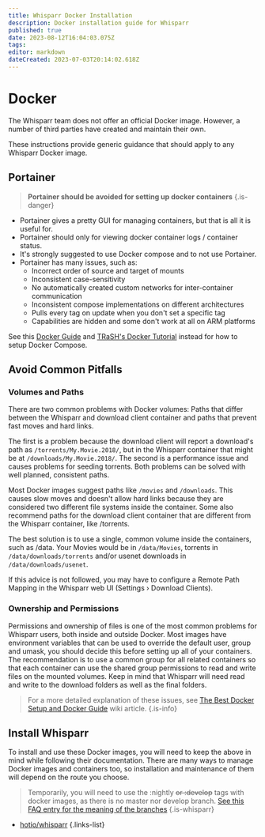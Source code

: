 ```yaml
---
title: Whisparr Docker Installation
description: Docker installation guide for Whisparr
published: true
date: 2023-08-12T16:04:03.075Z
tags: 
editor: markdown
dateCreated: 2023-07-03T20:14:02.618Z
---
```


# Docker

The Whisparr team does not offer an official Docker image. However, a number of third parties have created and maintain their own.

These instructions provide generic guidance that should apply to any Whisparr Docker image.

## Portainer

> **Portainer should be avoided for setting up docker containers** {.is-danger}

- Portainer gives a pretty GUI for managing containers, but that is all it is useful for.
- Portainer should only for viewing docker container logs / container status.
- It's strongly suggested to use Docker compose and to not use Portainer.
- Portainer has many issues, such as:
  - Incorrect order of source and target of mounts
  - Inconsistent case-sensitivity
  - No automatically created custom networks for inter-container communication
  - Inconsistent compose implementations on different architectures
  - Pulls every tag on update when you don't set a specific tag
  - Capabilities are hidden and some don't work at all on ARM platforms

See this [Docker Guide](/docker-guide) and [TRaSH's Docker Tutorial](https://trash-guides.info/hardlinks/) instead for how to setup Docker Compose.

## Avoid Common Pitfalls

### Volumes and Paths

There are two common problems with Docker volumes: Paths that differ between the Whisparr and download client container and paths that prevent fast moves and hard links.

The first is a problem because the download client will report a download's path as `/torrents/My.Movie.2018/`, but in the Whisparr container that might be at `/downloads/My.Movie.2018/`. The second is a performance issue and causes problems for seeding torrents. Both problems can be solved with well planned, consistent paths.

Most Docker images suggest paths like `/movies` and `/downloads`. This causes slow moves and doesn't allow hard links because they are considered two different file systems inside the container. Some also recommend paths for the download client container that are different from the Whisparr container, like /torrents.

The best solution is to use a single, common volume inside the containers, such as /data. Your Movies would be in `/data/Movies`, torrents in `/data/downloads/torrents` and/or usenet downloads in `/data/downloads/usenet`.

If this advice is not followed, you may have to configure a Remote Path Mapping in the Whisparr web UI (Settings › Download Clients).

### Ownership and Permissions

Permissions and ownership of files is one of the most common problems for Whisparr users, both inside and outside Docker. Most images have environment variables that can be used to override the default user, group and umask, you should decide this before setting up all of your containers. The recommendation is to use a common group for all related containers so that each container can use the shared group permissions to read and write files on the mounted volumes.
Keep in mind that Whisparr will need read and write to the download folders as well as the final folders.

> For a more detailed explanation of these issues, see [The Best Docker Setup and Docker Guide](/docker-guide) wiki article.
{.is-info}

## Install Whisparr

To install and use these Docker images, you will need to keep the above in mind while following their documentation. There are many ways to manage Docker images and containers too, so installation and maintenance of them will depend on the route you choose.

> Temporarily, you will need to use the :nightly ~~or :develop~~ tags with docker images, as there is no master nor develop branch. [See this FAQ entry for the meaning of the branches](/whisparr/faq#how-do-i-update-whisparr)
{.is-whisparr}

- [hotio/whisparr](https://hotio.dev/containers/whisparr/)
{.links-list}
